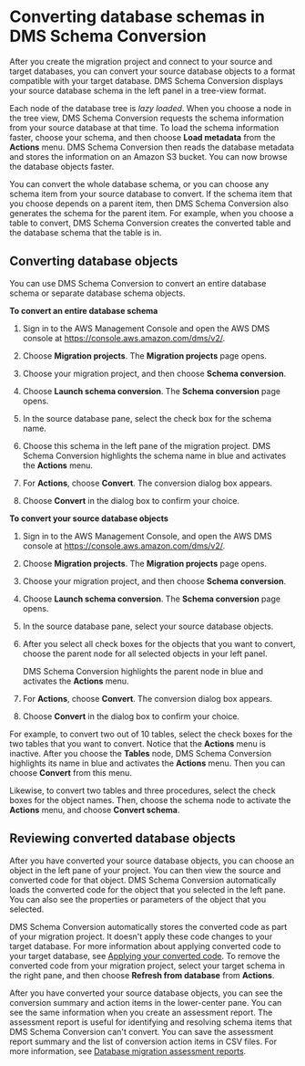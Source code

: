 # Converting database schemas in DMS Schema Conversion<a name="schema-conversion-convert"></a>

After you create the migration project and connect to your source and target databases, you can convert your source database objects to a format compatible with your target database\. DMS Schema Conversion displays your source database schema in the left panel in a tree\-view format\.

Each node of the database tree is *lazy loaded*\. When you choose a node in the tree view, DMS Schema Conversion requests the schema information from your source database at that time\. To load the schema information faster, choose your schema, and then choose **Load metadata** from the **Actions** menu\. DMS Schema Conversion then reads the database metadata and stores the information on an Amazon S3 bucket\. You can now browse the database objects faster\.

You can convert the whole database schema, or you can choose any schema item from your source database to convert\. If the schema item that you choose depends on a parent item, then DMS Schema Conversion also generates the schema for the parent item\. For example, when you choose a table to convert, DMS Schema Conversion creates the converted table and the database schema that the table is in\.

## Converting database objects<a name="schema-conversion-convert-steps"></a>

You can use DMS Schema Conversion to convert an entire database schema or separate database schema objects\.

**To convert an entire database schema**

1. Sign in to the AWS Management Console and open the AWS DMS console at [https://console\.aws\.amazon\.com/dms/v2/](https://console.aws.amazon.com/dms/v2/)\.

1. Choose **Migration projects**\. The **Migration projects** page opens\.

1. Choose your migration project, and then choose **Schema conversion**\.

1. Choose **Launch schema conversion**\. The **Schema conversion** page opens\.

1. In the source database pane, select the check box for the schema name\.

1. Choose this schema in the left pane of the migration project\. DMS Schema Conversion highlights the schema name in blue and activates the **Actions** menu\.

1. For **Actions**, choose **Convert**\. The conversion dialog box appears\.

1. Choose **Convert** in the dialog box to confirm your choice\.

**To convert your source database objects**

1. Sign in to the AWS Management Console, and open the AWS DMS console at [https://console\.aws\.amazon\.com/dms/v2/](https://console.aws.amazon.com/dms/v2/)\.

1. Choose **Migration projects**\. The **Migration projects** page opens\.

1. Choose your migration project, and then choose **Schema conversion**\.

1. Choose **Launch schema conversion**\. The **Schema conversion** page opens\.

1. In the source database pane, select your source database objects\.

1. After you select all check boxes for the objects that you want to convert, choose the parent node for all selected objects in your left panel\.

   DMS Schema Conversion highlights the parent node in blue and activates the **Actions** menu\.

1. For **Actions**, choose **Convert**\. The conversion dialog box appears\.

1. Choose **Convert** in the dialog box to confirm your choice\.

For example, to convert two out of 10 tables, select the check boxes for the two tables that you want to convert\. Notice that the **Actions** menu is inactive\. After you choose the **Tables** node, DMS Schema Conversion highlights its name in blue and activates the **Actions** menu\. Then you can choose **Convert** from this menu\.

Likewise, to convert two tables and three procedures, select the check boxes for the object names\. Then, choose the schema node to activate the **Actions** menu, and choose **Convert schema**\.

## Reviewing converted database objects<a name="schema-conversion-сonvert-review"></a>

After you have converted your source database objects, you can choose an object in the left pane of your project\. You can then view the source and converted code for that object\. DMS Schema Conversion automatically loads the converted code for the object that you selected in the left pane\. You can also see the properties or parameters of the object that you selected\.

DMS Schema Conversion automatically stores the converted code as part of your migration project\. It doesn't apply these code changes to your target database\. For more information about applying converted code to your target database, see [Applying your converted code](schema-conversion-save-apply.md#schema-conversion-apply)\. To remove the converted code from your migration project, select your target schema in the right pane, and then choose **Refresh from database** from **Actions**\. 

After you have converted your source database objects, you can see the conversion summary and action items in the lower\-center pane\. You can see the same information when you create an assessment report\. The assessment report is useful for identifying and resolving schema items that DMS Schema Conversion can't convert\. You can save the assessment report summary and the list of conversion action items in CSV files\. For more information, see [Database migration assessment reports](assessment-reports.md)\.